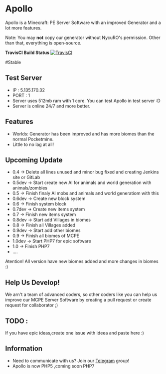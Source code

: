 # Apollo
Apollo is a Minecraft: PE Server Software with an improved Generator and a lot more features. 

Note: You may **not** copy our generator without NycuRO's permission. Other than that, everything is open-source.

**TravisCI Build Status** [![TravisCI](https://travis-ci.org/NycuRO/Apollo.svg?branch=master)](https://travis-ci.org/NycuRO/Apollo "TravisCI Build Status")

#Stable

## Test Server
- IP : 5.135.170.32
- PORT : 1
- Server uses 512mb ram with 1 core. You can test Apollo in test server :D
- Server is online 24/7 and more better.

## Features
- Worlds: Generator has been improved and has more biomes than the normal Pocketmine.
- Little to no lag at all!

## Upcoming Update
- 0.4 -> Delete all lines unused and minor bug fixed and creating Jenkins site or GitLab
- 0.5dev -> Start create new Al for animals and world generation with animals/zombies
- 0.5 -> Finish finaly Al mobs and animals and world generatiom with this
- 0.6dev -> Create new block system
- 0.6 -> Finish system block
- 0.7dev -> Create new items system
- 0.7 -> Finish new items system
- 0.8dev -> Start add Villages in biomes
- 0.8 -> Finish all Villages added
- 0.9dev -> Start add other biomes
- 0.9 -> Finish all biomes of MCPE
- 1.0dev -> Start PHP7 for epic software
- 1.0 -> Finish PHP7
- ....

Atention! All version have new biomes added and more changes in biomes :)

## Help Us Develop!
 We arn't a team of advanced coders, so other coders like you can help us improve our MCPE Server Software by creating a pull request or create request for collaborator ;)
 
## TODO :
 If you have epic ideas,create one issue with ideea and paste here :)
## Information

- Need to communicate with us? Join our [Telegram](https://telegram.me/joinchat/Ca8L9T9P01PtR1bOEwtxuw) group!
- Apollo is now PHP5 ,coming soon PHP7

